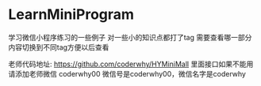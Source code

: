 # LearnMiniProgram
学习微信小程序练习的一些例子
对一些小的知识点都打了tag
需要查看哪一部分内容切换到不同tag方便以后查看


老师代码地址: https://github.com/coderwhy/HYMiniMall
里面接口如果不能用请添加老师微信 coderwhy00
微信号是coderwhy00，微信名字是coderwhy
